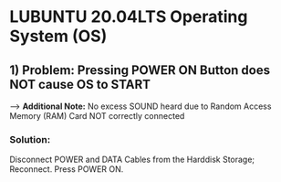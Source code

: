 # LUBUNTU 20.04LTS Operating System (OS)
## 1) Problem: Pressing POWER ON Button does NOT cause OS to START
--> <b>Additional Note:</b> No excess SOUND heard due to Random Access Memory (RAM) Card NOT correctly connected<br/> 

### Solution: 
Disconnect POWER and DATA Cables from the Harddisk Storage; Reconnect. Press POWER ON.
